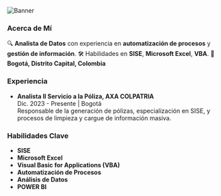 ![Banner](https://www.codigofuente.org/wp-content/uploads/2018/10/anLISIS.jpg)


### Acerca de Mí
🔍 **Analista de Datos** con experiencia en **automatización de procesos** y **gestión de información**.
🛠️ Habilidades en **SISE**, **Microsoft Excel**, **VBA**.
📍 **Bogotá, Distrito Capital, Colombia**

### Experiencia
- **Analista II Servicio a la Póliza, AXA COLPATRIA**  
  Dic. 2023 - Presente | Bogotá  
  Responsable de la generación de pólizas, especialización en SISE, y procesos de limpieza y cargue de información masiva.

### Habilidades Clave
- **SISE**
- **Microsoft Excel**
- **Visual Basic for Applications (VBA)**
- **Automatización de Procesos**
- **Análisis de Datos**
- **POWER BI**

